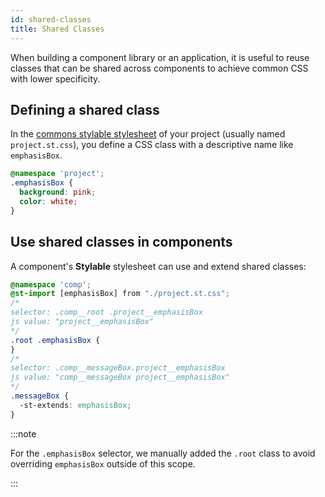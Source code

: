```yaml
---
id: shared-classes
title: Shared Classes
---
```


When building a component library or an application, it is useful to reuse classes that can be shared across components to achieve common CSS with lower specificity.

## Defining a shared class

In the [commons stylable stylesheet](./project-commons.md) of your project (usually named `project.st.css`), you define a CSS class with a descriptive name like `emphasisBox`.

```css
@namespace 'project';
.emphasisBox {
  background: pink;
  color: white;
}
```

## Use shared classes in components

A component's **Stylable** stylesheet can use and extend shared classes:

```css
@namespace 'comp';
@st-import [emphasisBox] from "./project.st.css";
/*
selector: .comp__root .project__emphasisBox
js value: "project__emphasisBox"
*/
.root .emphasisBox {
}
/*
selector: .comp__messageBox.project__emphasisBox
js value: "comp__messageBox project__emphasisBox"
*/
.messageBox {
  -st-extends: emphasisBox;
}
```

:::note

For the `.emphasisBox` selector, we manually added the `.root` class to avoid overriding `emphasisBox` outside of this scope.

:::
